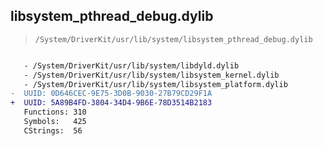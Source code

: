 ## libsystem_pthread_debug.dylib

> `/System/DriverKit/usr/lib/system/libsystem_pthread_debug.dylib`

```diff

   - /System/DriverKit/usr/lib/system/libdyld.dylib
   - /System/DriverKit/usr/lib/system/libsystem_kernel.dylib
   - /System/DriverKit/usr/lib/system/libsystem_platform.dylib
-  UUID: 0D646CEC-9E75-3D0B-9030-27B79CD29F1A
+  UUID: 5A89B4FD-3804-34D4-9B6E-78D3514B2183
   Functions: 310
   Symbols:   425
   CStrings:  56

```
